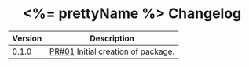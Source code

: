 <h1 align="center"><%= prettyName %> Changelog</h1>

| Version | Description |
|---------|-------------|
| 0.1.0   | [PR#01](https://github.com/BBC-News/psammead/pull/01) Initial creation of package. |
